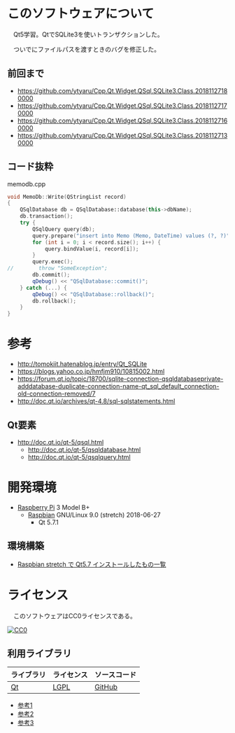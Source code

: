 ﻿# このソフトウェアについて

　Qt5学習。QtでSQLite3を使いトランザクションした。

　ついでにファイルパスを渡すときのバグを修正した。

## 前回まで

* https://github.com/ytyaru/Cpp.Qt.Widget.QSql.SQLite3.Class.20181127180000
* https://github.com/ytyaru/Cpp.Qt.Widget.QSql.SQLite3.Class.20181127170000
* https://github.com/ytyaru/Cpp.Qt.Widget.QSql.SQLite3.Class.20181127160000
* https://github.com/ytyaru/Cpp.Qt.Widget.QSql.SQLite3.Class.20181127130000

## コード抜粋

memodb.cpp
```cpp
void MemoDb::Write(QStringList record)
{
    QSqlDatabase db = QSqlDatabase::database(this->dbName);
    db.transaction();
    try {
        QSqlQuery query(db);
        query.prepare("insert into Memo (Memo, DateTime) values (?, ?)");
        for (int i = 0; i < record.size(); i++) {
            query.bindValue(i, record[i]);
        }
        query.exec();
//        throw "SomeException";
        db.commit();
        qDebug() << "QSqlDatabase::commit()";
    } catch (...) {
        qDebug() << "QSqlDatabase::rollback()";
        db.rollback();
    }
}
```

# 参考

* http://tomokiit.hatenablog.jp/entry/Qt_SQLite
* https://blogs.yahoo.co.jp/hmfjm910/10815002.html
* https://forum.qt.io/topic/18700/sqlite-connection-qsqldatabaseprivate-adddatabase-duplicate-connection-name-qt_sql_default_connection-old-connection-removed/7
* http://doc.qt.io/archives/qt-4.8/sql-sqlstatements.html

## Qt要素

* http://doc.qt.io/qt-5/qsql.html
    * http://doc.qt.io/qt-5/qsqldatabase.html
    * http://doc.qt.io/qt-5/qsqlquery.html

# 開発環境

* [Raspberry Pi](https://ja.wikipedia.org/wiki/Raspberry_Pi) 3 Model B+
    * [Raspbian](https://www.raspberrypi.org/downloads/raspbian/) GNU/Linux 9.0 (stretch) 2018-06-27
        * Qt 5.7.1

## 環境構築

* [Raspbian stretch で Qt5.7 インストールしたもの一覧](http://ytyaru.hatenablog.com/entry/2019/12/17/000000)

# ライセンス

　このソフトウェアはCC0ライセンスである。

[![CC0](http://i.creativecommons.org/p/zero/1.0/88x31.png "CC0")](http://creativecommons.org/publicdomain/zero/1.0/deed.ja)

## 利用ライブラリ

ライブラリ|ライセンス|ソースコード
----------|----------|------------
[Qt](http://doc.qt.io/)|[LGPL](http://doc.qt.io/qt-5/licensing.html)|[GitHub](https://github.com/qt)

* [参考1](https://www3.sra.co.jp/qt/licence/index.html)
* [参考2](http://kou-lowenergy.hatenablog.com/entry/2017/02/17/154720)
* [参考3](https://qiita.com/ynuma/items/e8749233677821a81fcc)
